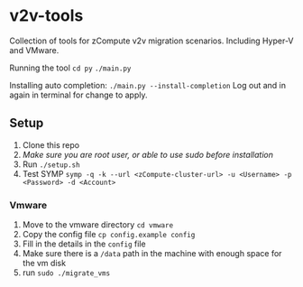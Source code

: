 # v2v-tools
Collection of tools for zCompute v2v migration scenarios. Including Hyper-V and VMware.

Running the tool
`cd py`
`./main.py`

Installing auto completion:
`./main.py --install-completion`
Log out and in again in terminal for change to apply.

## Setup
1. Clone this repo
1. *Make sure you are root user, or able to use sudo before installation*
1. Run `./setup.sh`
1. Test SYMP `symp -q -k --url <zCompute-cluster-url> -u <Username> -p <Password> -d <Account>`

### Vmware
1. Move to the vmware directory `cd vmware`
1. Copy the config file `cp config.example config`
1. Fill in the details in the `config` file
1. Make sure there is a `/data` path in the machine with enough space for the vm disk
1. run `sudo ./migrate_vms`
